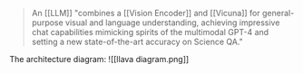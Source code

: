 > An [[LLM]] "combines a [[Vision Encoder]] and [[Vicuna]] for general-purpose visual and language understanding, achieving impressive chat capabilities mimicking spirits of the multimodal GPT-4 and setting a new state-of-the-art accuracy on Science QA."

The architecture diagram:
![[llava diagram.png]]